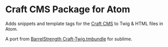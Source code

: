 # Craft CMS Package for Atom

Adds snippets and template tags for the [Craft CMS](https://buildwithcraft.com/) to Twig & HTML files in Atom.

A port from [BarrelStrength Craft-Twig.tmbundle](https://github.com/BarrelStrength/Craft-Twig.tmbundle) for sublime.
